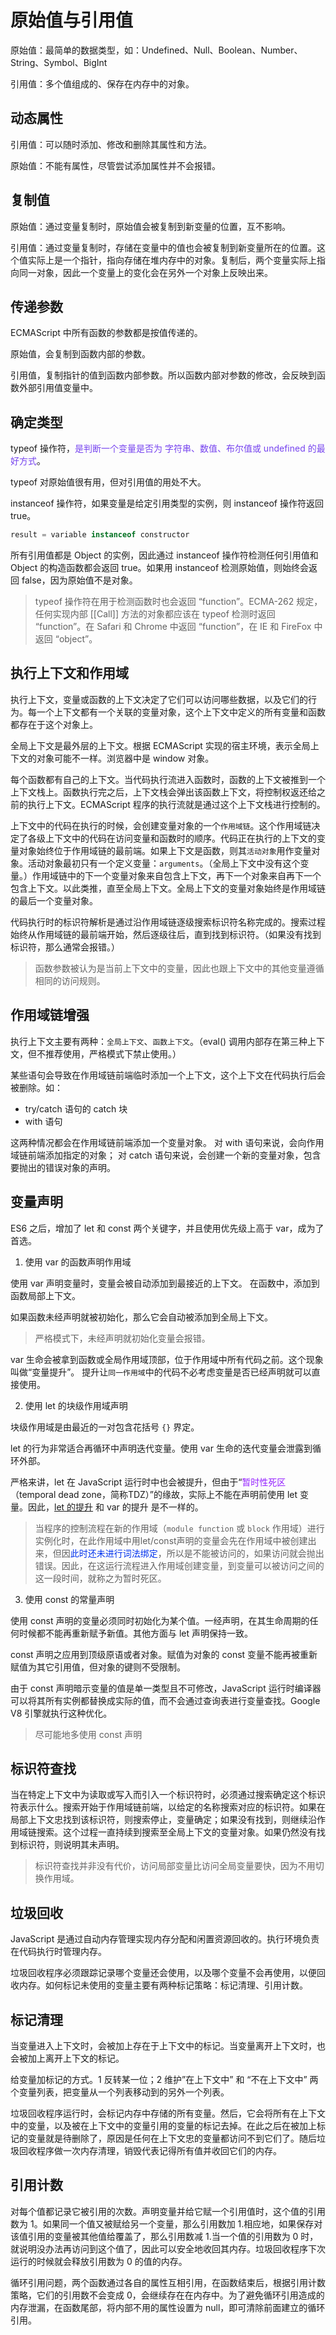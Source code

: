 
# 原始值与引用值

原始值：最简单的数据类型，如：Undefined、Null、Boolean、Number、String、Symbol、BigInt

引用值：多个值组成的、保存在内存中的对象。

## 动态属性

引用值：可以随时添加、修改和删除其属性和方法。

原始值：不能有属性，尽管尝试添加属性并不会报错。

## 复制值

原始值：通过变量复制时，原始值会被复制到新变量的位置，互不影响。

引用值：通过变量复制时，存储在变量中的值也会被复制到新变量所在的位置。这个值实际上是一个指针，指向存储在堆内存中的对象。复制后，两个变量实际上指向同一对象，因此一个变量上的变化会在另外一个对象上反映出来。

## 传递参数

ECMAScript 中所有函数的参数都是按值传递的。

原始值，会复制到函数内部的参数。

引用值，复制指针的值到函数内部参数。所以函数内部对参数的修改，会反映到函数外部引用值变量中。

## 确定类型

typeof 操作符，<span style="color: #7643ef;">是判断一个变量是否为 字符串、数值、布尔值或 undefined 的最好方式</span>。

typeof 对原始值很有用，但对引用值的用处不大。

instanceof 操作符，如果变量是给定引用类型的实例，则 instanceof 操作符返回 true。

```javascript
result = variable instanceof constructor
```

所有引用值都是 Object 的实例，因此通过 instanceof 操作符检测任何引用值和 Object 的构造函数都会返回 true。如果用 instanceof 检测原始值，则始终会返回 false，因为原始值不是对象。

> typeof 操作符在用于检测函数时也会返回 “function”。ECMA-262 规定，任何实现内部 [[Call]] 方法的对象都应该在 typeof 检测时返回 “function”。在 Safari 和 Chrome 中返回 “function”，在 IE 和 FireFox 中返回 “object”。

## 执行上下文和作用域

执行上下文，变量或函数的上下文决定了它们可以访问哪些数据，以及它们的行为。每一个上下文都有一个关联的变量对象，这个上下文中定义的所有变量和函数都存在于这个对象上。

全局上下文是最外层的上下文。根据 ECMAScript 实现的宿主环境，表示全局上下文的对象可能不一样。浏览器中是 window 对象。

每个函数都有自己的上下文。当代码执行流进入函数时，函数的上下文被推到一个上下文栈上。函数执行完之后，上下文栈会弹出该函数上下文，将控制权返还给之前的执行上下文。ECMAScript 程序的执行流就是通过这个上下文栈进行控制的。

上下文中的代码在执行的时候，会创建变量对象的一个`作用域链`。这个作用域链决定了各级上下文中的代码在访问变量和函数时的顺序。代码正在执行的上下文的变量对象始终位于作用域链的最前端。如果上下文是函数，则其`活动对象`用作变量对象。活动对象最初只有一个定义变量：`arguments`。（全局上下文中没有这个变量。）作用域链中的下一个变量对象来自包含上下文，再下一个对象来自再下一个包含上下文。以此类推，直至全局上下文。全局上下文的变量对象始终是作用域链的最后一个变量对象。

代码执行时的标识符解析是通过沿作用域链逐级搜索标识符名称完成的。搜索过程始终从作用域链的最前端开始，然后逐级往后，直到找到标识符。（如果没有找到标识符，那么通常会报错。）

> 函数参数被认为是当前上下文中的变量，因此也跟上下文中的其他变量遵循相同的访问规则。

## 作用域链增强

执行上下文主要有两种：`全局上下文`、`函数上下文`。（eval() 调用内部存在第三种上下文，但不推荐使用，严格模式下禁止使用。）

某些语句会导致在作用域链前端临时添加一个上下文，这个上下文在代码执行后会被删除。如：
- try/catch 语句的 catch 块
- with 语句

这两种情况都会在作用域链前端添加一个变量对象。
对 with 语句来说，会向作用域链前端添加指定的对象；
对 catch 语句来说，会创建一个新的变量对象，包含要抛出的错误对象的声明。

## 变量声明

ES6 之后，增加了 let 和 const 两个关键字，并且使用优先级上高于 var，成为了首选。

1. 使用 var 的函数声明作用域

使用 var 声明变量时，变量会被自动添加到最接近的上下文。
在函数中，添加到函数局部上下文。

如果函数未经声明就被初始化，那么它会自动被添加到全局上下文。

> 严格模式下，未经声明就初始化变量会报错。

var 生命会被拿到函数或全局作用域顶部，位于作用域中所有代码之前。这个现象叫做“变量提升”。
提升让`同一作用域`中的代码不必考虑变量是否已经声明就可以直接使用。

2. 使用 let 的块级作用域声明

块级作用域是由最近的一对包含花括号 `{}` 界定。

let 的行为非常适合再循环中声明迭代变量。使用 var 生命的迭代变量会泄露到循环外部。

严格来讲，let 在 JavaScript 运行时中也会被提升，但由于“<span style="color: #9421ff;">暂时性死区</span>（temporal dead zone，简称TDZ）”的缘故，实际上不能在声明前使用 let 变量。因此，[let 的提升](https://262.ecma-international.org/6.0/#sec-let-and-const-declarations "Let and Const Declarations") 和 var 的提升 是不一样的。

> 当程序的控制流程在新的作用域（`module function` 或 `block` 作用域）进行实例化时，在此作用域中用let/const声明的变量会先在作用域中被创建出来，但因<span style="color: #0033ee;">此时还未进行词法绑定</span>，所以是不能被访问的，如果访问就会抛出错误。因此，在这运行流程进入作用域创建变量，到变量可以被访问之间的这一段时间，就称之为暂时死区。

3. 使用 const 的常量声明

使用 const 声明的变量必须同时初始化为某个值。一经声明，在其生命周期的任何时候都不能再重新赋予新值。其他方面与 let 声明保持一致。

const 声明之应用到顶级原语或者对象。赋值为对象的 const 变量不能再被重新赋值为其它引用值，但对象的键则不受限制。

由于 const 声明暗示变量的值是单一类型且不可修改，JavaScript 运行时编译器可以将其所有实例都替换成实际的值，而不会通过查询表进行变量查找。Google V8 引擎就执行这种优化。

> 尽可能地多使用 const 声明

## 标识符查找

当在特定上下文中为读取或写入而引入一个标识符时，必须通过搜索确定这个标识符表示什么。搜索开始于作用域链前端，以给定的名称搜索对应的标识符。如果在局部上下文忠找到该标识符，则搜索停止，变量确定；如果没有找到，则继续沿作用域链搜索。这个过程一直持续到搜索至全局上下文的变量对象。如果仍然没有找到标识符，则说明其未声明。

> 标识符查找并非没有代价，访问局部变量比访问全局变量要快，因为不用切换作用域。

## 垃圾回收

JavaScript 是通过自动内存管理实现内存分配和闲置资源回收的。执行环境负责在代码执行时管理内存。

垃圾回收程序必须跟踪记录哪个变量还会使用，以及哪个变量不会再使用，以便回收内存。如何标记未使用的变量主要有两种标记策略：标记清理、引用计数。

## 标记清理

当变量进入上下文时，会被加上存在于上下文中的标记。当变量离开上下文时，也会被加上离开上下文的标记。

给变量加标记的方式。1 反转某一位；2 维护”在上下文中” 和 “不在上下文中” 两个变量列表，把变量从一个列表移动到的另外一个列表。

垃圾回收程序运行时，会标记内存中存储的所有变量。然后，它会将所有在上下文中的变量，以及被在上下文中的变量引用的变量的标记去掉。在此之后在被加上标记的变量就是待删除了，原因是任何在上下文忠的变量都访问不到它们了。随后垃圾回收程序做一次内存清理，销毁代表记得所有值并收回它们的内存。

## 引用计数

对每个值都记录它被引用的次数。声明变量并给它赋一个引用值时，这个值的引用数为 1。如果同一个值又被赋给另一个变量，那么引用数加 1.相应地，如果保存对该值引用的变量被其他值给覆盖了，那么引用数减 1.当一个值的引用数为 0 时，就说明没办法再访问到这个值了，因此可以安全地收回其内存。垃圾回收程序下次运行的时候就会释放引用数为 0 的值的内存。

循环引用问题，两个函数通过各自的属性互相引用，在函数结束后，根据引用计数策略，它们的引用数不会变成 0，会继续存在在内存中。为了避免循环引用造成的内存泄漏，在函数尾部，将内部不用的属性设置为 null，即可清除前面建立的循环引用。



